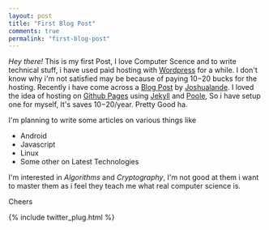 ```yaml
---
layout: post
title: "First Blog Post"
comments: true
permalink: "first-blog-post"
---
```


*Hey there!* This is my first Post, I love Computer Scence and to write technical stuff, i 
have used paid hosting with [Wordpress](http://wordpress.com/) for a while. I don't know 
why i'm not satisfied may be because of paying $10-$20 bucks for the hosting. Recently i 
have come across a [Blog Post](http://joshualande.com/jekyll-github-pages-poole/) by 
[Joshualande](https://twitter.com/joshualande). I loved the idea of hosting on [Github Pages](https://pages.github.com) using [Jekyll](http://jekyllrb.com/) and [Poole](https://github.com/poole/poole),
So i have setup one for myself, It's saves $10-$20/year. 
Pretty Good ha.

I'm planning to write some articles on various things like

* Android
* Javascript
* Linux
* Some other on Latest Technologies

I'm interested in *Algorithms* and *Cryptography*, I'm not good at them i want to master them as i feel they teach me what real computer science is.

Cheers

{% include twitter_plug.html %}
